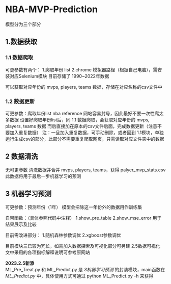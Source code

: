 ﻿# NBA-MVP-Prediction
模型分为三个部分

## 1.数据获取
### 1.1 数据爬取

可更参数有两个：
1.爬取年份 list
2.chrome 模拟器路径（根据自己电脑），需安装对应Selenium模块
目前存储了 1990~2022年数据

可以获取对应年份的 mvps, players, teams 数据，存储在对应名称的csv文件中

### 1.2 数据更新
可更参数：爬取年份list
nba reference 网站容易封号，因此最好不要一次性爬太多数据
设置好爬取年份list后，同 1.1 数据爬取，会获取对应年份的 mvps, players, teams 数据
而后直接加在原本的csv文件后面，完成数据更新（注意不要加入重复数据）
注：一旦加入重复数据，可手动删除，或者回到 1.1模块，单独运行生成csv的部分，此部分不需要重复爬取网页，只需读取对应文件夹中的数据

## 2 数据清洗
无可更参数
清洗数据并合并 mvps, players, teams，获得 palyer_mvp_stats.csv 
此数据将用于最后一步机器学习的预测

## 3 机器学习预测
可更参数：预测年份（1年）
模型会把除这一年份外的数据用作训练集

自带函数：（具体参照代码中注释）
1.show_pre_table
2.show_mse_error
用于结果展示及比较

目前需改进部分：
1.随机森林参数调优
2.xgboost参数调优


目前模块三已较为冗长，如需加入数据探索及可视化部分可另建 2.5数据可视化
文中采用的各项指标解释说明可参考原网站

**2023.2.5新添**  
ML_Pre_Treat.py 和 ML_Predict.py 是 *3机器学习预测* 的封装模块，main函数在 *ML_Predict.py* 中，具体使用方式可通过 python ML_Predict.py -h 来获得


